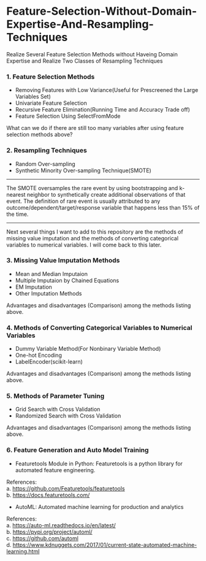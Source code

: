 # Feature-Selection-Without-Domain-Expertise-And-Resampling-Techniques
Realize Several Feature Selection Methods without Haveing Domain Expertise and Realize Two Classes of Resampling Techniques

### 1. Feature Selection Methods

* Removing Features with Low Variance(Useful for Prescreened the Large Variables Set)    
* Univariate Feature Selection
* Recursive Feature Elimination(Running Time and Accuracy Trade off)   
* Feature Selection Using SelectFromMode

What can we do if there are still too many variables after using feature selection methods above?

### 2. Resampling Techniques
* Random Over-sampling
* Synthetic Minority Over-sampling Technique(SMOTE)

***
The SMOTE oversamples the rare event by using bootstrapping and k-nearest neighbor to synthetically create additional observations of that event. The definition of rare event is usually attributed to any outcome/dependent/target/response variable that happens less than 15% of the time. 
***

Next several things I want to add to this repository are the methods of missing value imputation and the methods of converting categorical variables to numerical variables. I will come back to this later.

### 3. Missing Value Imputation Methods
* Mean and Median Imputaion
* Multiple Imputaion by Chained Equations
* EM Imputation
* Other Imputation Methods

Advantages and disadvantages (Comparison) among the methods listing above.

### 4. Methods of Converting Categorical Variables to Numerical Variables
* Dummy Variable Method(For Nonbinary Variable Method)
* One-hot Encoding
* LabelEncoder(scikit-learn)

Advantages and disadvantages (Comparison) among the methods listing above.

### 5. Methods of Parameter Tuning
* Grid Search with Cross Validation
* Randomized Search with Cross Validation

Advantages and disadvantages (Comparison) among the methods listing above.

### 6. Feature Generation and Auto Model Training
* Featuretools Module in Python: Featuretools is a python library for automated feature engineering.

References:  
a. https://github.com/Featuretools/featuretools     
b. https://docs.featuretools.com/

* AutoML: Automated machine learning for production and analytics

References:  
a. https://auto-ml.readthedocs.io/en/latest/  
b. https://pypi.org/project/automl/   
c. https://github.com/automl  
d. https://www.kdnuggets.com/2017/01/current-state-automated-machine-learning.html
